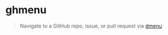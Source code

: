 # ghmenu

> Navigate to a GitHub repo, issue, or pull request via [dmenu][]

[dmenu]: https://wiki.archlinux.org/index.php/Dmenu
